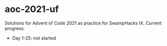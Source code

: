 # aoc-2021-uf
Solutions for Advent of Code 2021 as practice for SwampHacks IX. 
Current progress:
* Day 1-25: not started
